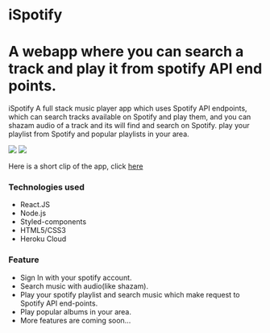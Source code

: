 # iSpotify
<h1>A webapp where you can search a track and play it from spotify API end points.</h1>
<p>
iSpotify A full stack music player app which uses Spotify API endpoints, which can search tracks available on Spotify and play them, and you can shazam audio of a track and its will find and search on Spotify. play your playlist from Spotify and popular playlists in your area.
</p>
<img src='https://user-images.githubusercontent.com/25881325/63228090-c7349500-c1ee-11e9-8bd0-e11df9ba3633.png'/>
<img src='https://user-images.githubusercontent.com/25881325/63228091-c7349500-c1ee-11e9-842e-ae911c34e2e8.png'/>
<p>Here is a short clip of the app, click <a rel="noreferrer" target="_blank" href='https://youtu.be/L3bMfqALPP4'>here</a></p> 
<h3> Technologies used </h3>
<ul>
  <li>React.JS </li>
  <li>Node.js</li>
  <li>Styled-components</li>
  <li>HTML5/CSS3</li>
  <li>Heroku Cloud</li>
</ul>

<h3> Feature </h3>
<ul>
  <li>Sign In with your spotify account.</li>
  <li>Search music with audio(like shazam).</li>
  <li>Play your spotify playlist and search music which make request to Spotify API end-points.</li>
  <li>Play popular albums in your area.</li>
  <li>More features are coming soon...</li>
</ul>


